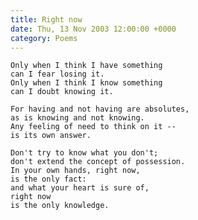```yaml
---
title: Right now
date: Thu, 13 Nov 2003 12:00:00 +0000
category: Poems
---
```


    Only when I think I have something  
    can I fear losing it.  
    Only when I think I know something  
    can I doubt knowing it.

    For having and not having are absolutes,  
    as is knowing and not knowing.  
    Any feeling of need to think on it --  
    is its own answer.

    Don't try to know what you don't;  
    don't extend the concept of possession.  
    In your own hands, right now,  
    is the only fact:  
    and what your heart is sure of,  
    right now  
    is the only knowledge.


